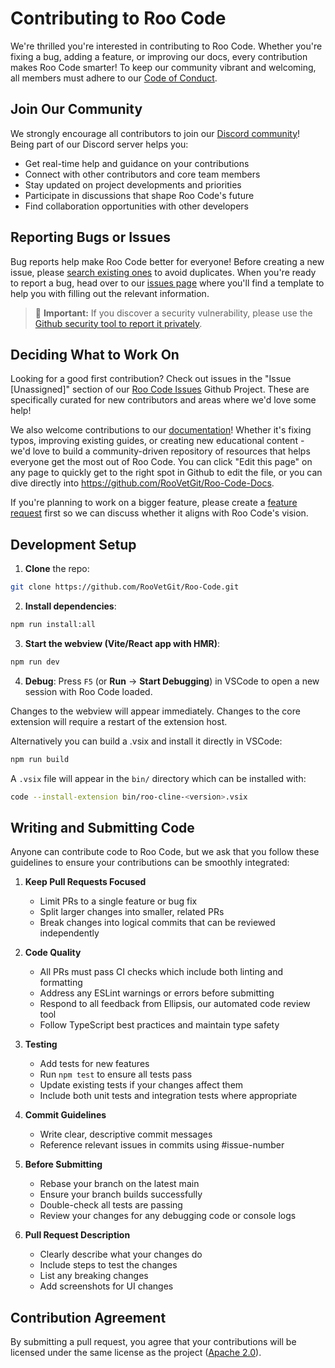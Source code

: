 # Contributing to Roo Code

We're thrilled you're interested in contributing to Roo Code. Whether you're fixing a bug, adding a feature, or improving our docs, every contribution makes Roo Code smarter! To keep our community vibrant and welcoming, all members must adhere to our [Code of Conduct](CODE_OF_CONDUCT.md).

## Join Our Community

We strongly encourage all contributors to join our [Discord community](https://discord.gg/roocode)! Being part of our Discord server helps you:

- Get real-time help and guidance on your contributions
- Connect with other contributors and core team members
- Stay updated on project developments and priorities
- Participate in discussions that shape Roo Code's future
- Find collaboration opportunities with other developers

## Reporting Bugs or Issues

Bug reports help make Roo Code better for everyone! Before creating a new issue, please [search existing ones](https://github.com/RooVetGit/Roo-Code/issues) to avoid duplicates. When you're ready to report a bug, head over to our [issues page](https://github.com/RooVetGit/Roo-Code/issues/new/choose) where you'll find a template to help you with filling out the relevant information.

<blockquote class='warning-note'>
     🔐 <b>Important:</b> If you discover a security vulnerability, please use the <a href="https://github.com/RooVetGit/Roo-Code/security/advisories/new">Github security tool to report it privately</a>.
</blockquote>

## Deciding What to Work On

Looking for a good first contribution? Check out issues in the "Issue [Unassigned]" section of our [Roo Code Issues](https://github.com/orgs/RooVetGit/projects/1) Github Project. These are specifically curated for new contributors and areas where we'd love some help!

We also welcome contributions to our [documentation](https://docs.roocode.com/)! Whether it's fixing typos, improving existing guides, or creating new educational content - we'd love to build a community-driven repository of resources that helps everyone get the most out of Roo Code. You can click "Edit this page" on any page to quickly get to the right spot in Github to edit the file, or you can dive directly into https://github.com/RooVetGit/Roo-Code-Docs.

If you're planning to work on a bigger feature, please create a [feature request](https://github.com/RooVetGit/Roo-Code/discussions/categories/feature-requests?discussions_q=is%3Aopen+category%3A%22Feature+Requests%22+sort%3Atop) first so we can discuss whether it aligns with Roo Code's vision.

## Development Setup

1. **Clone** the repo:

```sh
git clone https://github.com/RooVetGit/Roo-Code.git
```

2. **Install dependencies**:

```sh
npm run install:all
```

3. **Start the webview (Vite/React app with HMR)**:

```sh
npm run dev
```

4. **Debug**:
   Press `F5` (or **Run** → **Start Debugging**) in VSCode to open a new session with Roo Code loaded.

Changes to the webview will appear immediately. Changes to the core extension will require a restart of the extension host.

Alternatively you can build a .vsix and install it directly in VSCode:

```sh
npm run build
```

A `.vsix` file will appear in the `bin/` directory which can be installed with:

```sh
code --install-extension bin/roo-cline-<version>.vsix
```

## Writing and Submitting Code

Anyone can contribute code to Roo Code, but we ask that you follow these guidelines to ensure your contributions can be smoothly integrated:

1. **Keep Pull Requests Focused**

    - Limit PRs to a single feature or bug fix
    - Split larger changes into smaller, related PRs
    - Break changes into logical commits that can be reviewed independently

2. **Code Quality**

    - All PRs must pass CI checks which include both linting and formatting
    - Address any ESLint warnings or errors before submitting
    - Respond to all feedback from Ellipsis, our automated code review tool
    - Follow TypeScript best practices and maintain type safety

3. **Testing**

    - Add tests for new features
    - Run `npm test` to ensure all tests pass
    - Update existing tests if your changes affect them
    - Include both unit tests and integration tests where appropriate

4. **Commit Guidelines**

    - Write clear, descriptive commit messages
    - Reference relevant issues in commits using #issue-number

5. **Before Submitting**

    - Rebase your branch on the latest main
    - Ensure your branch builds successfully
    - Double-check all tests are passing
    - Review your changes for any debugging code or console logs

6. **Pull Request Description**
    - Clearly describe what your changes do
    - Include steps to test the changes
    - List any breaking changes
    - Add screenshots for UI changes

## Contribution Agreement

By submitting a pull request, you agree that your contributions will be licensed under the same license as the project ([Apache 2.0](LICENSE)).
